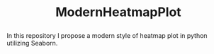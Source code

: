 # <p align="Center">ModernHeatmapPlot</p>
In this repository I propose a modern style of heatmap plot in python utilizing Seaborn.
